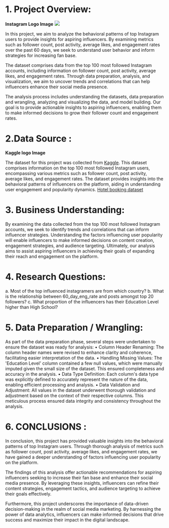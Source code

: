 # 1.	Project Overview:
 
 **Instagram Logo Image**
 ![](https://upload.wikimedia.org/wikipedia/commons/e/e7/Instagram_logo_2016.svg)
 
In this project, we aim to analyze the behavioral patterns of top Instagram users to provide insights for aspiring influencers. By examining metrics such as follower count, post activity, average likes, and engagement rates over the past 60 days, we seek to understand user behavior and inform strategies for increasing fan base.

The dataset comprises data from the top 100 most followed Instagram accounts, including information on follower count, post activity, average likes, and engagement rates. Through data preparation, analysis, and visualization, we aim to uncover trends and correlations that can help influencers enhance their social media presence.

The analysis process includes understanding the datasets, data preparation and wrangling, analyzing and visualizing the data, and model building. Our goal is to provide actionable insights to aspiring influencers, enabling them to make informed decisions to grow their follower count and engagement rates.

# 2.Data Source :

**Kaggle logo Image**

The dataset for this project was collected from [Kaggle](https://www.kaggle.com/). This dataset comprises information on the top 100 most followed Instagram users, encompassing various metrics such as follower count, post activity, average likes, and engagement rates. The dataset provides insights into the behavioral patterns of influencers on the platform, aiding in understanding user engagement and popularity dynamics. [Hotel booking dataset](datset_link_after_uploading_file_to_repo)


 # 3.	Business Understanding:

By examining the data collected from the top 100 most followed Instagram accounts, we seek to identify trends and correlations that can inform influencer strategies. Understanding the factors influencing user popularity will enable influencers to make informed decisions on content creation, engagement strategies, and audience targeting. Ultimately, our analysis aims to assist aspiring influencers in achieving their goals of expanding their reach and engagement on the platform.

# 4. Research Questions:

  a.	Most of the top influenced instagramers are from which country?
  b.	What is the relationship between 60_day_eng_rate and posts amongst top 20 followers?
  c.	What proportion of the influencers has their Education Level higher than High School?  

# 5. Data Preparation / Wrangling:

As part of the data preparation phase, several steps were undertaken to ensure the dataset was ready for analysis:
• Column Header Renaming: The column header names were revised to enhance clarity and coherence, facilitating easier interpretation of the data.
• Handling Missing Values: The 'Education Level' column contained a few null values, which were manually imputed given the small size of the dataset. This ensured completeness and accuracy in the analysis.
• Data Type Definition: Each column's data type was explicitly defined to accurately represent the nature of the data, enabling efficient processing and analysis.
• Data Validation and Adjustment: All values in the dataset underwent thorough validation and adjustment based on the context of their respective columns. This meticulous process ensured data integrity and consistency throughout the analysis.

# 6. CONCLUSIONS :

In conclusion, this project has provided valuable insights into the behavioral patterns of top Instagram users. Through thorough analysis of metrics such as follower count, post activity, average likes, and engagement rates, we have gained a deeper understanding of factors influencing user popularity on the platform.

The findings of this analysis offer actionable recommendations for aspiring influencers seeking to increase their fan base and enhance their social media presence. By leveraging these insights, influencers can refine their content strategies, engagement tactics, and audience targeting to achieve their goals effectively.

Furthermore, this project underscores the importance of data-driven decision-making in the realm of social media marketing. By harnessing the power of data analytics, influencers can make informed decisions that drive success and maximize their impact in the digital landscape.

